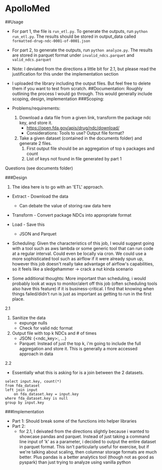 # ApolloMed
##Usage
- For part 1, the file is `run_etl.py`. To generate the outputs, run `python run_etl.py`. The results should be stored in output_data called `formatted-drug-ndc-0001-of-0001.json`
- For part 2, to generate the outputs, run `python analyze.py`. The results are stored in parquet format under `invalid_ndcs.parquet` and `valid_ndcs.parquet`
- Note: I deviated from the directions a little bit for 2.1, but please read the justification for this under the implementation section
- I uploaded the library including the output files. But feel free to delete them if you want to test from scratch. 
##Documentation:
Roughly outlining the process I would go through. This would generally include scoping, design, implementation
###Scoping:

- Problems/requirements:
    1. Download a data file from a given link, transform the package ndc key, and store it.
        - https://open.fda.gov/apis/drug/ndc/download/
        - Considerations: Tools to use? Output file format?
    2. Take a given dataset (contained in the documents folder) and generate 2 files. 
        1. First output file should be an aggregation of top `k` packages and count
        2. List of keys not found in file generated by part 1

Questions (see documents folder)

###Design
1. The idea here is to go with an 'ETL' approach.
- Extract - Download the data
  - Can debate the value of storing raw data here
- Transform - Convert package NDCs into appropriate format
- Load - Save this
    - JSON and Parquet
    
- Scheduling: Given the characteristics of this job, I would suggest going with a tool such as aws lambda or some generic tool that can run code at a regular interval. Could even be locally via cron. We could use a more sophisticated tool such as airflow if it were already spun up, however this job doesn't really take advantage of airflow's capabilities, so it feels like a sledgehammer -> crack a nut kinda scenario
- Some additional thoughts: More important than scheduling, i would probably look at ways to monitor/alert off this job (often scheduling tools also have this feature) if it is business-critical. I find that knowing when things failed/didn't run is just as important as getting to run in the first place.

2.1
1. Sanitize the data
    - expunge nulls
    - Check for valid ndc format
2. Output file with top k NDCs and # of times
    - JSON: {<ndc_key>:<count>, ...}
    - Parquet: Instead of just the top k, i'm going to include the full aggregation and store it. This is generally a more accessed approach in data

2.2
- Essentially what this is asking for is a join between the 2 datasets.
```buildoutcfg
select input.key, count(*)
from fda_dataset 
left join input
    on fda_dataset.key = input.key
where fda_dataset.key is null
group by input.key
```

###Implementation
- Part 1: Should break some of the functions into helper libraries
- Part 2:
    - for 2.1, I deivated from the directions slightly because i wanted to showcase pandas and parquet. Instead of just taking a command line input of 'k' as a parameter, i decided to output the entire dataset in parquet format. This isn't particularly useful for exercise, but if we're talking about scaling, then columnar storage formats are much better. Plus pandas is a better analytics tool (though not as good as pyspark) than just trying to analyze using vanilla python